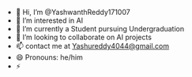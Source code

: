 - 👋 Hi, I’m @YashwanthReddy171007
- 👀 I’m interested in AI
- 🌱 I’m currently a Student pursuing Undergraduation
- 💞️ I’m looking to collaborate on AI projects
- 📫 contact me at Yashureddy4044@gmail.com
- 😄 Pronouns: he/him
- ⚡ 

<!---
YashwanthReddy171007/YashwanthReddy171007 is a ✨ special ✨ repository because its `README.md` (this file) appears on your GitHub profile.
You can click the Preview link to take a look at your changes.
--->
